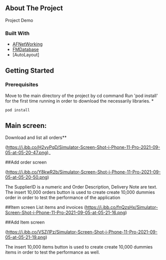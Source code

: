 

<!-- ABOUT THE PROJECT -->
## About The Project

 Project Demo

### Built With

* [AFNetWorking](https://github.com/AFNetworking/AFNetworking)
* [FMDatabase](https://github.com/ccgus/fmdb)
* [AutoLayout]

<!-- GETTING STARTED -->
## Getting Started

### Prerequisites

Move to the main directory of the project by cd command
Run 'pod install' for the first time running in order to download the necessarily libraries.
* 
  ```sh
  pod install 
  ```

<!-- USAGE EXAMPLES -->
## Main screen:
Download and list all orders**

(https://i.ibb.co/H2vyPqD/Simulator-Screen-Shot-i-Phone-11-Pro-2021-09-05-at-05-20-47.png)_

##Add order screen

(https://i.ibb.co/Y8kwR2b/Simulator-Screen-Shot-i-Phone-11-Pro-2021-09-05-at-05-20-50.png)

The SupplierID is a numeric and Order Description, Delivery Note are text.
The insert 10,000 orders button is used to create create 10,000 dummies order in order to test the performance of the application

##Item screen
List items and invoices
(https://i.ibb.co/fnQzsHx/Simulator-Screen-Shot-i-Phone-11-Pro-2021-09-05-at-05-21-16.png)

##Add Item screen

(https://i.ibb.co/VSZj1Pz/Simulator-Screen-Shot-i-Phone-11-Pro-2021-09-05-at-05-21-19.png)

The insert 10,000 items button is used to create create 10,000 dummies items in order to test the performance as well.

